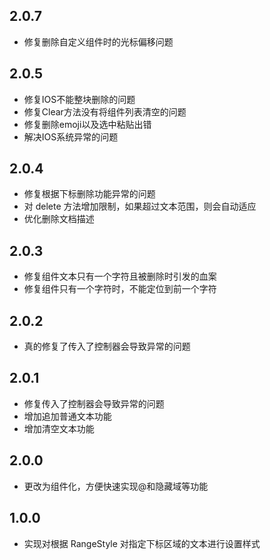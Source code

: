## 2.0.7
* 修复删除自定义组件时的光标偏移问题
## 2.0.5
* 修复IOS不能整块删除的问题
* 修复Clear方法没有将组件列表清空的问题
* 修复删除emoji以及选中粘贴出错
* 解决IOS系统异常的问题

## 2.0.4
* 修复根据下标删除功能异常的问题
* 对 delete 方法增加限制，如果超过文本范围，则会自动适应
* 优化删除文档描述

## 2.0.3
* 修复组件文本只有一个字符且被删除时引发的血案
* 修复组件只有一个字符时，不能定位到前一个字符

## 2.0.2
* 真的修复了传入了控制器会导致异常的问题

## 2.0.1
* 修复传入了控制器会导致异常的问题
* 增加追加普通文本功能
* 增加清空文本功能

## 2.0.0
* 更改为组件化，方便快速实现@和隐藏域等功能

## 1.0.0
* 实现对根据 RangeStyle 对指定下标区域的文本进行设置样式

